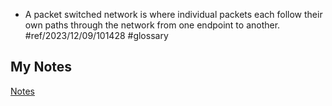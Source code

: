 - A packet switched network is where individual packets each follow their own paths through the network from one endpoint to another. #ref/2023/12/09/101428 #glossary 
## My Notes
[Notes](mynotes/packet-switched-network-notes.md)
